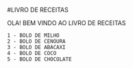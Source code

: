#LIVRO DE RECEITAS

OLA! BEM VINDO AO LIVRO DE RECEITAS

	1 - BOLO DE MILHO
	2 - BOLO DE CENOURA
	3 - BOLO DE ABACAXI
	4 - BOLO DE COCO
	5 - BOLO DE CHOCOLATE
